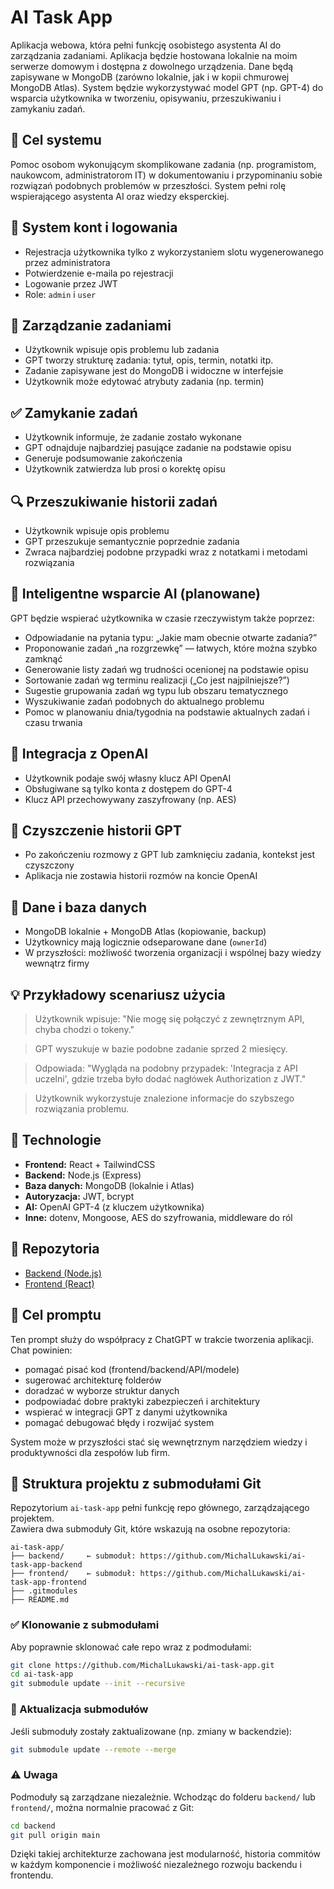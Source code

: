 # AI Task App

Aplikacja webowa, która pełni funkcję osobistego asystenta AI do zarządzania zadaniami. Aplikacja będzie hostowana lokalnie na moim serwerze domowym i dostępna z dowolnego urządzenia. Dane będą zapisywane w MongoDB (zarówno lokalnie, jak i w kopii chmurowej MongoDB Atlas). System będzie wykorzystywać model GPT (np. GPT-4) do wsparcia użytkownika w tworzeniu, opisywaniu, przeszukiwaniu i zamykaniu zadań.

## 🎯 Cel systemu

Pomoc osobom wykonującym skomplikowane zadania (np. programistom, naukowcom, administratorom IT) w dokumentowaniu i przypominaniu sobie rozwiązań podobnych problemów w przeszłości. System pełni rolę wspierającego asystenta AI oraz wiedzy eksperckiej.

## 🔐 System kont i logowania

- Rejestracja użytkownika tylko z wykorzystaniem slotu wygenerowanego przez administratora
- Potwierdzenie e-maila po rejestracji
- Logowanie przez JWT
- Role: `admin` i `user`

## 📌 Zarządzanie zadaniami

- Użytkownik wpisuje opis problemu lub zadania
- GPT tworzy strukturę zadania: tytuł, opis, termin, notatki itp.
- Zadanie zapisywane jest do MongoDB i widoczne w interfejsie
- Użytkownik może edytować atrybuty zadania (np. termin)

## ✅ Zamykanie zadań

- Użytkownik informuje, że zadanie zostało wykonane
- GPT odnajduje najbardziej pasujące zadanie na podstawie opisu
- Generuje podsumowanie zakończenia
- Użytkownik zatwierdza lub prosi o korektę opisu

## 🔍 Przeszukiwanie historii zadań

- Użytkownik wpisuje opis problemu
- GPT przeszukuje semantycznie poprzednie zadania
- Zwraca najbardziej podobne przypadki wraz z notatkami i metodami rozwiązania

## 💬 Inteligentne wsparcie AI (planowane)

GPT będzie wspierać użytkownika w czasie rzeczywistym także poprzez:

- Odpowiadanie na pytania typu: „Jakie mam obecnie otwarte zadania?”
- Proponowanie zadań „na rozgrzewkę” — łatwych, które można szybko zamknąć
- Generowanie listy zadań wg trudności ocenionej na podstawie opisu
- Sortowanie zadań wg terminu realizacji („Co jest najpilniejsze?”)
- Sugestie grupowania zadań wg typu lub obszaru tematycznego
- Wyszukiwanie zadań podobnych do aktualnego problemu
- Pomoc w planowaniu dnia/tygodnia na podstawie aktualnych zadań i czasu trwania

## 🤖 Integracja z OpenAI

- Użytkownik podaje swój własny klucz API OpenAI
- Obsługiwane są tylko konta z dostępem do GPT-4
- Klucz API przechowywany zaszyfrowany (np. AES)

## 🧹 Czyszczenie historii GPT

- Po zakończeniu rozmowy z GPT lub zamknięciu zadania, kontekst jest czyszczony
- Aplikacja nie zostawia historii rozmów na koncie OpenAI

## 🧠 Dane i baza danych

- MongoDB lokalnie + MongoDB Atlas (kopiowanie, backup)
- Użytkownicy mają logicznie odseparowane dane (`ownerId`)
- W przyszłości: możliwość tworzenia organizacji i wspólnej bazy wiedzy wewnątrz firmy

## 💡 Przykładowy scenariusz użycia

> Użytkownik wpisuje: "Nie mogę się połączyć z zewnętrznym API, chyba chodzi o tokeny."

> GPT wyszukuje w bazie podobne zadanie sprzed 2 miesięcy.

> Odpowiada: "Wygląda na podobny przypadek: 'Integracja z API uczelni', gdzie trzeba było dodać nagłówek Authorization z JWT."

> Użytkownik wykorzystuje znalezione informacje do szybszego rozwiązania problemu.

## 🧰 Technologie

- **Frontend:** React + TailwindCSS
- **Backend:** Node.js (Express)
- **Baza danych:** MongoDB (lokalnie i Atlas)
- **Autoryzacja:** JWT, bcrypt
- **AI:** OpenAI GPT-4 (z kluczem użytkownika)
- **Inne:** dotenv, Mongoose, AES do szyfrowania, middleware do ról

## 📁 Repozytoria

- [Backend (Node.js)](https://github.com/MichalLukawski/ai-task-app-backend)
- [Frontend (React)](https://github.com/MichalLukawski/ai-task-app-frontend)

## 🤖 Cel promptu

Ten prompt służy do współpracy z ChatGPT w trakcie tworzenia aplikacji. Chat powinien:

- pomagać pisać kod (frontend/backend/API/modele)
- sugerować architekturę folderów
- doradzać w wyborze struktur danych
- podpowiadać dobre praktyki zabezpieczeń i architektury
- wspierać w integracji GPT z danymi użytkownika
- pomagać debugować błędy i rozwijać system

System może w przyszłości stać się wewnętrznym narzędziem wiedzy i produktywności dla zespołów lub firm.


## 🧩 Struktura projektu z submodułami Git

Repozytorium `ai-task-app` pełni funkcję repo głównego, zarządzającego projektem.  
Zawiera dwa submoduły Git, które wskazują na osobne repozytoria:

```
ai-task-app/
├── backend/     ← submoduł: https://github.com/MichalLukawski/ai-task-app-backend
├── frontend/    ← submoduł: https://github.com/MichalLukawski/ai-task-app-frontend
├── .gitmodules
├── README.md
```

### ✅ Klonowanie z submodułami

Aby poprawnie sklonować całe repo wraz z podmodułami:

```bash
git clone https://github.com/MichalLukawski/ai-task-app.git
cd ai-task-app
git submodule update --init --recursive
```

### 🔁 Aktualizacja submodułów

Jeśli submoduły zostały zaktualizowane (np. zmiany w backendzie):

```bash
git submodule update --remote --merge
```

### ⚠️ Uwaga

Podmoduły są zarządzane niezależnie. Wchodząc do folderu `backend/` lub `frontend/`, można normalnie pracować z Git:

```bash
cd backend
git pull origin main
```

Dzięki takiej architekturze zachowana jest modularność, historia commitów w każdym komponencie i możliwość niezależnego rozwoju backendu i frontendu.
